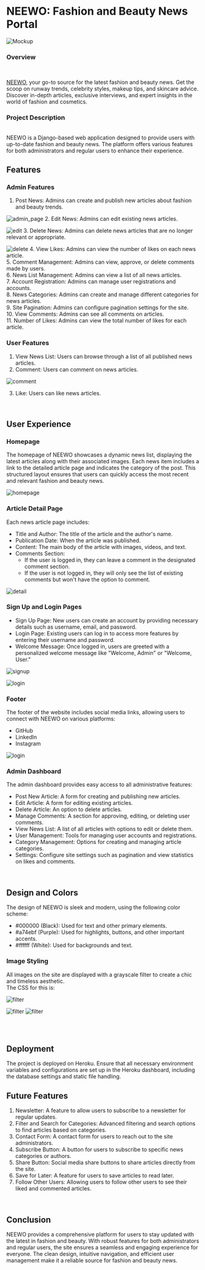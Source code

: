 <h1>NEEWO: Fashion and Beauty News Portal</h1>


![Mockup](readme-images/Mockup.png)


<h3>Overview</h3><br>

[NEEWO](https://neewo-a26db386d628.herokuapp.com/), your go-to source for the latest fashion and beauty news. Get the scoop on runway trends, celebrity styles, makeup tips, and skincare advice. Discover in-depth articles, exclusive interviews, and expert insights in the world of fashion and cosmetics.
<br>
<h3>Project Description</h3><br>
NEEWO is a Django-based web application designed to provide users with up-to-date fashion and beauty news. The platform offers various features for both administrators and regular users to enhance their experience.


<br>
<h2>Features</h2>

<h3>Admin Features</h3>

 1.  Post News: Admins can create and publish new articles about fashion and beauty trends.<br>
 
 ![admin_page](readme-images/admin_page.png)
 2.  Edit News: Admins can edit existing news articles.<br>
 
 ![edit](readme-images/edit_post_page.png)
 3.  Delete News: Admins can delete news articles that are no longer relevant or appropriate.<br>
 
 ![delete](readme-images/delete_post_page.png)
 4.  View Likes: Admins can view the number of likes on each news article.<br>
 5.  Comment Management: Admins can view, approve, or delete comments made by users.<br>
 6.  News List Management: Admins can view a list of all news articles.<br>
 7.  Account Registration: Admins can manage user registrations and accounts.<br>
 8.  News Categories: Admins can create and manage different categories for news articles.<br>
 9.  Site Pagination: Admins can configure pagination settings for the site.<br>
 10. View Comments: Admins can see all comments on articles.<br>
 11. Number of Likes: Admins can view the total number of likes for each article.<br>

<h3>User Features</h3>

 1. View News List: Users can browse through a list of all published news articles.<br>
 2. Comment: Users can comment on news articles.<br>

 ![comment](readme-images/comment_user_loggedin.png)
 
 3. Like: Users can like news articles.<br>
<br>
<h2>User Experience</h2>

<h3>Homepage<br></h3>
The homepage of NEEWO showcases a dynamic news list, displaying the latest articles along with their associated images. Each news item includes a link to the detailed article page and indicates the category of the post. This structured layout ensures that users can quickly access the most recent and relevant fashion and beauty news.

![homepage](readme-images/homepage.png)

<h3>Article Detail Page</h3>
Each news article page includes:<br>

 * Title and Author: The title of the article and the author's name.<br>
 * Publication Date: When the article was published.<br>
 * Content: The main body of the article with images, videos, and text.<br>
 * Comments Section:
     * If the user is logged in, they can leave a comment in the designated comment section.<br>
     * If the user is not logged in, they will only see the list of existing comments but won't have the option to comment.<br>


![detail](readme-images/news_detail_page.png)

<h3>Sign Up and Login Pages</h3>

 * Sign Up Page: New users can create an account by providing necessary details such as username, email, and password.<br>
 * Login Page: Existing users can log in to access more features by entering their username and password.<br>
 * Welcome Message: Once logged in, users are greeted with a personalized welcome message like "Welcome, Admin" or "Welcome, User."<br>

![signup](readme-images/signup_page.png)

![login](readme-images/signin_page.png)

<h3>Footer</h3>

The footer of the website includes social media links, allowing users to connect with NEEWO on various platforms:<br>
 * GitHub<br>
 * LinkedIn<br>
 * Instagram<br>
 
![login](readme-images/footer.png)

<h3>Admin Dashboard</h3>
The admin dashboard provides easy access to all administrative features:<br>

 * Post New Article: A form for creating and publishing new articles.<br>
 * Edit Article: A form for editing existing articles.<br>
 * Delete Article: An option to delete articles.<br>
 * Manage Comments: A section for approving, editing, or deleting user comments.<br>
 * View News List: A list of all articles with options to edit or delete them.<br>
 * User Management: Tools for managing user accounts and registrations.<br>
 * Category Management: Options for creating and managing article categories.<br>
 * Settings: Configure site settings such as pagination and view statistics on likes and comments.<br>
<br>
<h2>Design and Colors</h2>
The design of NEEWO is sleek and modern, using the following color scheme:

 * #000000 (Black): Used for text and other primary elements.<br>
 * #a74ebf (Purple): Used for highlights, buttons, and other important accents.<br>
 * #ffffff (White): Used for backgrounds and text.<br>

<h3>Image Styling</h3>
All images on the site are displayed with a grayscale filter to create a chic and timeless aesthetic. <br>The CSS for this is:

![filter](readme-images/css_filter.png)

![filter](readme-images/image_with_filter.png) ![filter](readme-images/image_withput_filter.png)

<br><br>
<h2>Deployment</h2>

The project is deployed on Heroku. Ensure that all necessary environment variables and configurations are set up in the Heroku dashboard, including the database settings and static file handling.<br>
<h2>Future Features</h2>

 1. Newsletter: A feature to allow users to subscribe to a newsletter for regular updates.<br>
 2. Filter and Search for Categories: Advanced filtering and search options to find articles based on categories.<br>
 3. Contact Form: A contact form for users to reach out to the site administrators.<br>
 4. Subscribe Button: A button for users to subscribe to specific news categories or authors.<br>
 5. Share Button: Social media share buttons to share articles directly from the site.<br>
 6. Save for Later: A feature for users to save articles to read later.<br>
 7. Follow Other Users: Allowing users to follow other users to see their liked and commented articles.<br>
<br>
<h2>Conclusion</h2>

NEEWO provides a comprehensive platform for users to stay updated with the latest in fashion and beauty. With robust features for both administrators and regular users, the site ensures a seamless and engaging experience for everyone. The clean design, intuitive navigation, and efficient user management make it a reliable source for fashion and beauty news.
